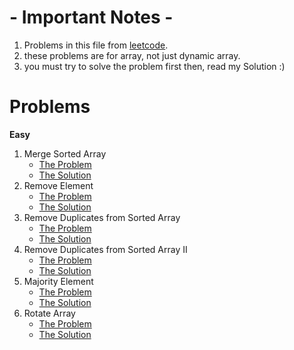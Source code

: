 # - Important Notes -
1. Problems in this file from [leetcode](https://leetcode.com/).
2. these problems are for array, not just dynamic array.
3. you must try to solve the problem first then, read my Solution :)
# Problems
**Easy**
1. Merge Sorted Array
   * [The Problem](https://leetcode.com/problems/merge-sorted-array/)
   * [The Solution](https://leetcode.com/problems/merge-sorted-array/solutions/4604180/beats-100-solve-merge-sorted-array)
2. Remove Element
   * [The Problem](https://leetcode.com/problems/remove-element/)
   * [The Solution](https://leetcode.com/problems/remove-element/solutions/4633283/best-100-c-simple-solution)
3. Remove Duplicates from Sorted Array
   * [The Problem](https://leetcode.com/problems/remove-duplicates-from-sorted-array/)
   * [The Solution](https://leetcode.com/problems/remove-duplicates-from-sorted-array/solutions/4637858/simple-solution-beginner-friendly)
4. Remove Duplicates from Sorted Array II
    * [The Problem](https://leetcode.com/problems/remove-duplicates-from-sorted-array-ii/)
    * [The Solution](https://leetcode.com/problems/remove-duplicates-from-sorted-array-ii/submissions/1160038364)
5. Majority Element
    * [The Problem](https://leetcode.com/problems/majority-element/)
    * [The Solution](https://leetcode.com/problems/majority-element/solutions/3676530/3-method-s-beats-100-c-java-python-beginner-friendly)
5. Rotate Array
    * [The Problem](https://leetcode.com/problems/rotate-array/)
    * [The Solution](https://leetcode.com/problems/rotate-array/submissions/1166156967?envType=study-plan-v2&envId=top-interview-150)
